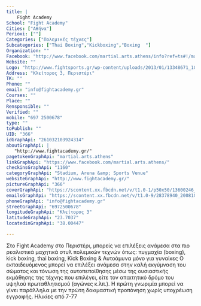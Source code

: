 ```yaml
---
title: |
    Fight Academy
School: "Fight Academy"
Cities: ["Αθήνα"]
Perioxi: [""]
Categories: ["Πολεμικές τέχνες"]
Subcategories: ["Thai Boxing","Kickboxing","Boxing  "]
Organization: ""
Facebook: "http://www.facebook.com/martial.arts.athens/info?ref=ts#!/martial.arts.athens"
Website: ""
Logo: "http://www.fightsports.gr/wp-content/uploads/2013/01/13348671_10208406937164112_1646601817_n.jpg"
Address: "Κλείτορος 3, Περιστέρι"
TK: ""
Phone: ""
email: "info@fightacademy.gr"
Courses: ""
Place: ""
Rensponsible: ""
Verified: ""
mobile: "697 2500678"
type: ""
toPublish: ""
UID: "366"
idGraphApi: "261032103924314"
aboutGraphApi: | 
   "http://www.fightacademy.gr/"
pagetokenGraphApi: "martial.arts.athens"
linkGraphApi: "https://www.facebook.com/martial.arts.athens/"
checkinsGraphApi: "1160"
categoryGraphApi: "Stadium, Arena &amp; Sports Venue"
websiteGraphApi: "http://www.fightacademy.gr/"
pictureGraphApi: "366"
coverGraphApi: "https://scontent.xx.fbcdn.net/v/t1.0-1/p50x50/13600246_1351947501499430_6259007471391120130_n.jpg?oh=141f773961c6a5fff6d41234efe5b209&amp;oe=5B45CBA3"
emailsGraphApi: "https://scontent.xx.fbcdn.net/v/t1.0-9/28378940_2008101085884065_2242253677843504932_n.jpg?oh=90277951cc1a0c21d3fe028f4ca15b70&amp;oe=5B027678"
phoneGraphApi: "info@fightacademy.gr"
streetGraphApi: "6972500678"
longitudeGraphApi: "Κλείτορος 3"
latitudeGraphApi: "23.7037"
locatedinGraphApi: "38.00447"

---
```


Στo Fight Academy στο Περιστέρι, μπορείς να επιλέξεις ανάμεσα στα πιο ρεαλιστικά μαχητικά στυλ πολεμικών τεχνών όπως: πυγμαχία (boxing), kick boxing, thai boxing, Kick Boxing &amp; Αυτοάμυνα μόνο για γυναίκες Ο εκπαιδευόμενος μπορεί να επιλέξει ανάμεσα στην καλή εκγύμναση του σώματος και τόνωση της αυτοπεποίθησης μέσω της ουσιαστικής εκμάθησης της τέχνης που επιλέγει, είτε τον απαιτητικό δρόμο του υψηλού πρωταθλητισμού (αγώνες κ.λπ.). Η πρώτη γνωριμία μπορεί να γίνει παράλληλα με την πρώτη δοκιμαστική προπόνηση χωρίς υποχρέωση εγγραφής. Ηλικίες από 7-77 

